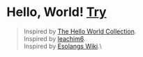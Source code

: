 Hello, World! [Try](https://mkabumattar.github.io/Hello-World/)
=============

> Inspired by [The Hello World Collection](https://helloworldcollection.github.io/).\
> Inspired by [leachim6](https://github.com/leachim6/hello-world).\
> Inspired by [Esolangs Wiki](https://esolangs.org/wiki/Hello_world_program_in_esoteric_languages).\
